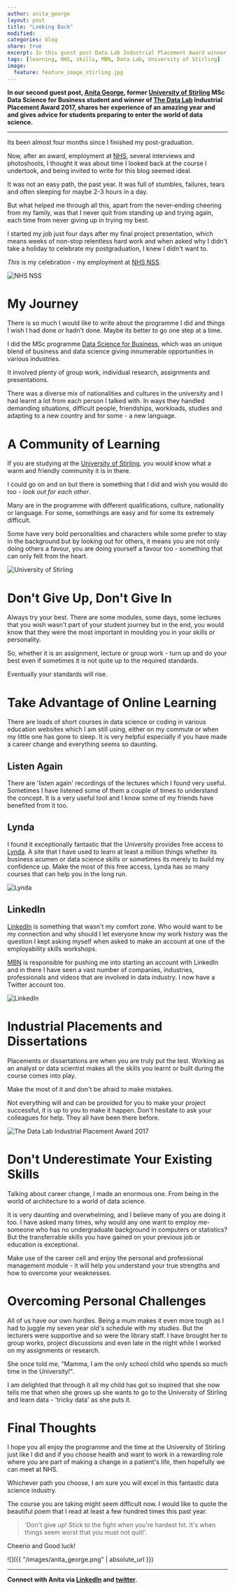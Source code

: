 ```yaml
---
author: anita_george
layout: post
title: "Looking Back"
modified:
categories: blog
share: true
excerpt: In this guest post Data Lab Industrial Placement Award winner Anita George shares her experiences of studying data science and gives advice to current data science for getting the most of their course.
tags: [learning, NHS, skills, MBN, Data Lab, University of Stirling]
image:
  feature: feature_image_stirling.jpg
---
```


**In our second guest post, [Anita George](https://www.linkedin.com/in/anita-george-56427612a/), former [University of Stirling](https://www.stir.ac.uk/) MSc Data Science for Business student and winner of [The Data Lab](https://www.thedatalab.com) Industrial Placement Award 2017, shares her experience of an amazing year and and gives advice for students preparing to enter the world of data science.**

___

Its been almost four months since I finished my post-graduation. 

Now, after an award, employment at [NHS](https://nhsnss.org/), several interviews and photoshoots, I thought it was about time I looked back at the course I undertook, and being invited to write for this blog seemed ideal.

It was not an easy path, the past year. It was full of stumbles, failures, tears and often sleeping for maybe 2-3 hours in a day. 

But what helped me through all this, apart from the never-ending cheering from my family, was that I never quit from standing up and trying again, each time from never giving up in trying my best. 

I started my job just four days after my final project presentation, which means weeks of non-stop relentless hard work and when asked why I didn't take a holiday to celebrate my postgraduation, I knew I didn't want to. 

_This_ is my celebration - my employment at [NHS NSS](https://nhsnss.org/).

![NHS NSS](https://pbs.twimg.com/media/DIFdtRAUwAAxvIq.jpg)

# My Journey

There is so much I would like to write about the programme I did and things I wish I had done or hadn't done. Maybe its better to go one step at a time.

I did the MSc programme [Data Science for Business](https://www.stir.ac.uk/postgraduate/programme-information/prospectus/management/data-science-for-business/), which was an unique blend of business and data science giving innumerable opportunities in various industries. 

It involved plenty of group work, individual research, assignments and presentations. 

There was a diverse mix of nationalities and cultures in the university and I had learnt a lot from each person I talked with. In ways they handled demanding situations, difficult people, friendships, workloads, studies and adapting to a new country and for some - a new language. 

# A Community of Learning

If you are studying at the [University of Stirling](https://www.stir.ac.uk/), you would know what a warm and friendly community it is in there. 

I could go on and on but there is something that I did and wish you would do too - _look out for each other_. 

Many are in the programme with different qualifications, culture, nationality or language. For some, somethings are easy and for some its extremely difficult. 

Some have very bold personalities and characters while some prefer to stay in the background but by looking out for others, it means you are not only doing others a favour, you are doing yourself a favour too - something that can only felt from the heart. 

![University of Stirling](http://events.destinationstirling.com/wp-content/uploads/2016/11/Academic.png)

# Don't Give Up, Don't Give In

Always try your best. There are some modules, some days, some lectures that you wish wasn't part of your student journey but in the end, you would know that they were the most important in moulding you in your skills or personality. 

So, whether it is an assignment, lecture or group work - turn up and do your best even if sometimes it is not quite up to the required standards. 

Eventually your standards will rise.

# Take Advantage of Online Learning

There are loads of short courses in data science or coding in various education websites which I am still using, either on my commute or when my little one has gone to sleep. It is very helpful especially if you have made a career change and everything seems so daunting. 

## Listen Again

There are 'listen again' recordings of the lectures which I found very useful. Sometimes I have listened some of them a couple of times to understand the concept. It is a very useful tool and I know some of my friends have benefited from it too. 

## Lynda

I found it exceptionally fantastic that the University provides free access to [Lynda](https://www.lynda.com). A site that I have used to learn at least a million things whether its business acumen or data science skills or sometimes its merely to build my confidence up. Make the most of this free access, Lynda has so many courses that can help you in the long run.

![Lynda ](https://www.ed.ac.uk/files/styles/panel_breakpoints_theme_uoe_mobile_1x/public/thumbnails/image/lynda-logo.jpg)

## LinkedIn

[LinkedIn](https://www.linkedin.com/) is something that wasn't my comfort zone. Who would want to be my connection and why should I let everyone know my work history was the question I kept asking myself when asked to make an account at one of the employability skills workshops. 

[MBN](https://www.mbnsolutions.com/) is responsible for pushing me into starting an account with LinkedIn and in there I have seen a vast number of companies, industries, professionals and videos that are involved in data industry. I now have a Twitter account too.

![LinkedIn](https://www.teesnap.com/wp-content/uploads/2017/03/linkedin-logo..png)
 
# Industrial Placements and Dissertations

Placements or dissertations are when you are truly put the test. Working as an analyst or data scientist makes all the skills you learnt or built during the course comes into play. 

Make the most of it and don't be afraid to make mistakes. 

Not everything will and can be provided for you to make your project successful, it is up to you to make it happen. Don't hesitate to ask your colleagues for help. They all have been there before. 


![The Data Lab Industrial Placement Award 2017](https://www.stir.ac.uk/media/schools/management/documents/managementworkorganisation/Anita%20George%20Data%20Lab%20award%20win%202.jpg)


# Don't Underestimate Your Existing Skills 

Talking about career change, I made an enormous one. From being in the world of architecture to a world of data science. 

It is very daunting and overwhelming, and I believe many of you are doing it too. I have asked many times, why would any one want to employ me-someone who has no undergraduate background in computers or statistics? But the transferrable skills you have gained on your previous job or education is exceptional. 

Make use of the career cell and enjoy the personal and professional management module - it will help you understand your true strengths and how to overcome your weaknesses.

# Overcoming Personal Challenges

All of us have our own hurdles. Being a mum makes it even more tough as I had to juggle my seven year old's schedule with my studies. But the lecturers were supportive and so were the library staff. I have brought her to group works, project discussions and even late in the night while I worked on my assignments or research. 

She once told me, "Mamma, I am the only school child who spends so much time in the University!".  

I am delighted that through it all my child has got so inspired that she now tells me that when she grows up she wants to go to the University of Stirling and learn data - 'tricky data' as she puts it.

# Final Thoughts

I hope you all enjoy the programme and the time at the University of Stirling just like I did and if you choose health and want to work in a rewarding role where you are part of making a change in a patient's life, then hopefully we can meet at NHS. 

Whichever path you choose, I am sure you will excel in this fantastic data science industry.

The course you are taking might seem difficult now. I would like to quote the beautiful poem that I read at least a few hundred times this past year.

> 'Don't give up! Stick to the fight when you're hardest hit.
It's when things seem worst that you must not quit!'. 

Cheerio and Good luck! 

![]({{ "/images/anita_george.png" | absolute_url }})

___

**Connect with Anita via [LinkedIn](https://www.linkedin.com/in/anita-george-56427612a/) and [twitter](https://twitter.com/anita_george_).**
 




